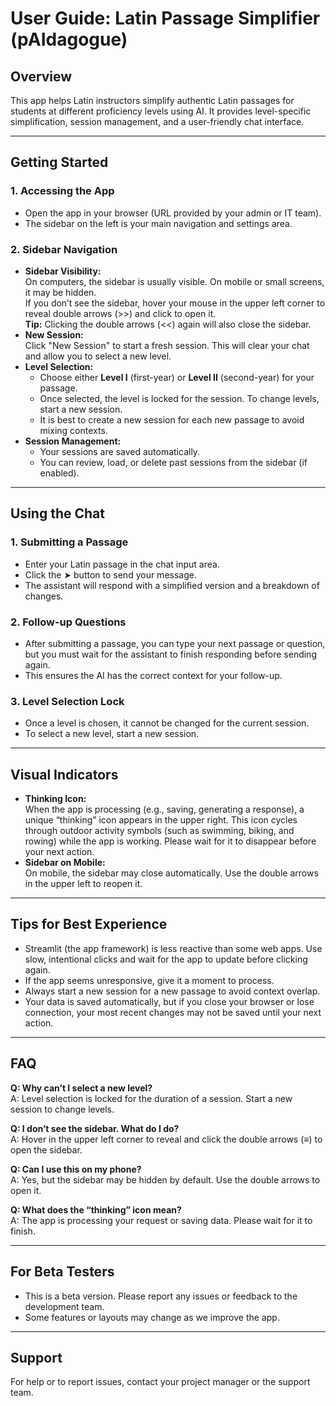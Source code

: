 # User Guide: Latin Passage Simplifier (pAIdagogue)

## Overview
This app helps Latin instructors simplify authentic Latin passages for students at different proficiency levels using AI. It provides level-specific simplification, session management, and a user-friendly chat interface.

---

## Getting Started

### 1. Accessing the App
- Open the app in your browser (URL provided by your admin or IT team).
- The sidebar on the left is your main navigation and settings area.

### 2. Sidebar Navigation
- **Sidebar Visibility:**  
  On computers, the sidebar is usually visible. On mobile or small screens, it may be hidden.  
  If you don’t see the sidebar, hover your mouse in the upper left corner to reveal double arrows (>>) and click to open it.  
  **Tip:** Clicking the double arrows (<<) again will also close the sidebar.
- **New Session:**  
  Click "New Session" to start a fresh session. This will clear your chat and allow you to select a new level.
- **Level Selection:**  
  - Choose either **Level I** (first-year) or **Level II** (second-year) for your passage.
  - Once selected, the level is locked for the session. To change levels, start a new session.
  - It is best to create a new session for each new passage to avoid mixing contexts.
- **Session Management:**  
  - Your sessions are saved automatically.
  - You can review, load, or delete past sessions from the sidebar (if enabled).

---

## Using the Chat

### 1. Submitting a Passage
- Enter your Latin passage in the chat input area.
- Click the ➤ button to send your message.
- The assistant will respond with a simplified version and a breakdown of changes.

### 2. Follow-up Questions
- After submitting a passage, you can type your next passage or question, but you must wait for the assistant to finish responding before sending again.
- This ensures the AI has the correct context for your follow-up.

### 3. Level Selection Lock
- Once a level is chosen, it cannot be changed for the current session.
- To select a new level, start a new session.

---

## Visual Indicators
- **Thinking Icon:**  
  When the app is processing (e.g., saving, generating a response), a unique “thinking” icon appears in the upper right. This icon cycles through outdoor activity symbols (such as swimming, biking, and rowing) while the app is working. Please wait for it to disappear before your next action.
- **Sidebar on Mobile:**  
  On mobile, the sidebar may close automatically. Use the double arrows in the upper left to reopen it.

---

## Tips for Best Experience
- Streamlit (the app framework) is less reactive than some web apps. Use slow, intentional clicks and wait for the app to update before clicking again.
- If the app seems unresponsive, give it a moment to process.
- Always start a new session for a new passage to avoid context overlap.
- Your data is saved automatically, but if you close your browser or lose connection, your most recent changes may not be saved until your next action.

---

## FAQ
**Q: Why can’t I select a new level?**  
A: Level selection is locked for the duration of a session. Start a new session to change levels.

**Q: I don’t see the sidebar. What do I do?**  
A: Hover in the upper left corner to reveal and click the double arrows (≡) to open the sidebar.

**Q: Can I use this on my phone?**  
A: Yes, but the sidebar may be hidden by default. Use the double arrows to open it.

**Q: What does the “thinking” icon mean?**  
A: The app is processing your request or saving data. Please wait for it to finish.

---

## For Beta Testers
- This is a beta version. Please report any issues or feedback to the development team.
- Some features or layouts may change as we improve the app.

---

## Support
For help or to report issues, contact your project manager or the support team.
